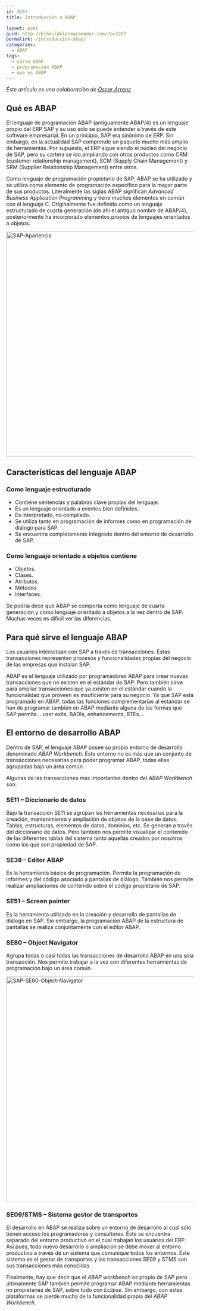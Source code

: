 ```yaml
---
id: 2287
title: Introducción a ABAP

layout: post
guid: http://elbauldelprogramador.com/?p=2287
permalink: /introduccion-abap/
categories:
  - ABAP
tags:
  - curso ABAP
  - programación ABAP
  - que es ABAP
---
```

*Éste artículo es una colaboración de <a href="http://www.blogdesap.com/" title="Blog de SAP" target="_blank">Óscar Arranz</a>*

## Qué es ABAP

El lenguaje de programación ABAP (antiguamente ABAP/4) es un lenguaje propio del ERP SAP y su uso sólo se puede entender a través de este software empresarial. En un principio, SAP era sinónimo de ERP. Sin embargo, en la actualidad SAP comprende un paquete mucho más amplio de herramientas. Por supuesto, el ERP sigue siendo el núcleo del negocio de SAP, pero su cartera se ido ampliando con otros productos como CRM (customer relationship management), SCM (Supply Chain Management) y SRM (Supplier Relationship Management) entre otros.

Como lenguaje de programación propietario de SAP, ABAP se ha utilizado y se utiliza como elemento de programación específico para la mayor parte de sus productos. Literalmente las siglas ABAP significan *Advanced Business Application Programming* y tiene muchos elementos en común con el lenguaje C. Originalmente fue definido como un lenguaje estructurado de cuarta generación (de ahí el antiguo nombre de ABAP/4), posteriormente ha incorporado elementos propios de lenguajes orientados a objetos.

<!--more-->

<img src="http://elbauldelprogramador.com/content/uploads/2014/03/SAP-Apariencia.png" alt="SAP-Apariencia" width="979" height="602" class="aligncenter size-full wp-image-2288" />

## Características del lenguaje ABAP

### Como lenguaje estructurado

  * Contiene sentencias y palabras clave propias del lenguaje.
  * Es un lenguaje orientado a eventos bien definidos.
  * Es interpretado, no compilado.
  * Se utiliza tanto en programación de informes como en programación de diálogo para SAP. 
  * Se encuentra completamente integrado dentro del entorno de desarrollo de SAP.

### Como lenguaje orientado a objetos contiene

  * Objetos.
  * Clases.
  * Atributos.
  * Métodos
  * Interfaces.

Se podría decir que ABAP se comporta como lenguaje de cuarta generación y como lenguaje orientado a objetos a la vez dentro de SAP. Muchas veces es difícil ver las diferencias.

## Para qué sirve el lenguaje ABAP

Los usuarios interactúan con SAP a través de transacciones. Estas transacciones representan procesos y funcionalidades propias del negocio de las empresas que instalan SAP. 

ABAP es el lenguaje utilizado por programadores ABAP para crear nuevas transacciones que no existen en el estándar de SAP. Pero también sirve para ampliar transacciones que ya existen en el estándar cuando la funcionalidad que proveen es insuficiente para su negocio. Ya que SAP está programado en ABAP, todas las funciones complementarias al estándar se han de programar también en ABAP mediante alguna de las formas que SAP permite&#8230; user exits, BADIs, enhancements, BTEs&#8230;

## El entorno de desarrollo ABAP

Dentro de SAP, el lenguaje ABAP posee su propio entorno de desarrollo denominado *ABAP Workbench*. Este entorno no es más que un conjunto de transacciones necesarias para poder programar ABAP, todas ellas agrupadas bajo un área común.

Algunas de las transacciones más importantes dentro del *ABAP Workbench* son:

### SE11 &#8211; Diccionario de datos

Bajo la transacción SE11 se agrupan las herramientas necesarias para la creación, mantenimiento y ampliación de objetos de la base de datos. Tablas, estructuras, elementos de datos, dominios, etc. Se generan a través del diccionario de datos. Pero también nos permite visualizar el contenido de las diferentes tablas del sistema tanto aquellas creados por nosotros como los que son propiedad de SAP.

### SE38 &#8211; Editor ABAP

Es la herramienta básica de programación. Permite la programación de informes y del código asociado a pantallas de diálogo. También nos permite realizar ampliaciones de contenido sobre el código propietario de SAP.

### SE51 &#8211; Screen painter

Es la herramienta utilizada en la creación y desarrollo de pantallas de diálogo en SAP. Sin embargo, la programación ABAP de la estructura de pantallas se realiza conjuntamente con el editor ABAP.

### SE80 &#8211; Object Navigator

Agrupa todas o casi todas las transacciones de desarrollo ABAP en una sola transacción. Nos permite trabajar a la vez con diferentes herramientas de programación bajo un área común.

<img src="http://elbauldelprogramador.com/content/uploads/2014/03/SAP-SE80-Object-Navigator.png" alt="SAP-SE80-Object-Navigator" width="983" height="604" class="aligncenter size-full wp-image-2289" />

### SE09/STMS &#8211; Sistema gestor de transportes

El desarrollo en ABAP se realiza sobre un entorno de desarrollo al cual sólo tienen acceso los programadores y consultores. Éste se encuentra separado del entorno productivo en el cual trabajan los usuarios del ERP. Así pues, todo nuevo desarrollo o ampliación se debe mover al entorno productivo a través de un sistema que comunique todos los entornos. Éste sistema es el gestor de transportes y las transacciones SE09 y STMS son sus transacciones más conocidas.

Finalmente, hay que decir que el *ABAP workbench* es propio de SAP pero últimamente SAP también permite programar ABAP mediante herramientas no propietarias de SAP, sobre todo con *Eclipse*. Sin embargo, con estas plataformas se pierde mucha de la funcionalidad propia del *ABAP Workbench*.

